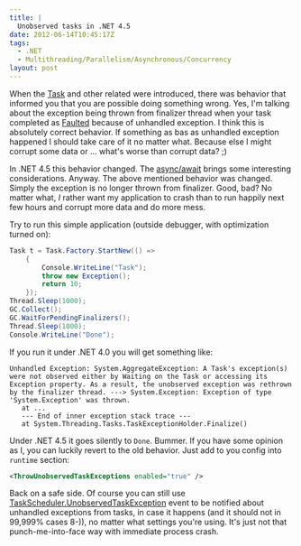 ```yaml
---
title: |
  Unobserved tasks in .NET 4.5
date: 2012-06-14T10:45:17Z
tags:
  - .NET
  - Multithreading/Parallelism/Asynchronous/Concurrency
layout: post
---
```

When the [Task][1] and other related were introduced, there was behavior that informed you that you are possible doing something wrong. Yes, I'm talking about the exception being thrown from finalizer thread when your task completed as [Faulted][2] because of unhandled exception. I think this is absolutely correct behavior. If something as bas as unhandled exception happened I should take care of it no matter what. Because else I might corrupt some data or ... what's worse than corrupt data? ;)

In .NET 4.5 this behavior changed. The [async/await][3] brings some interesting considerations. Anyway. The above mentioned behavior was changed. Simply the exception is no longer thrown from finalizer. Good, bad? No matter what, _I_ rather want my application to crash than to run happily next few hours and corrupt more data and do more mess.

Try to run this simple application (outside debugger, with optimization turned on):

```csharp
Task t = Task.Factory.StartNew(() =>
	{
		Console.WriteLine("Task");
		throw new Exception();
		return 10;
	});
Thread.Sleep(1000);
GC.Collect();
GC.WaitForPendingFinalizers();
Thread.Sleep(1000);
Console.WriteLine("Done");
```

If you run it under .NET 4.0 you will get something like:

```text
Unhandled Exception: System.AggregateException: A Task's exception(s) were not observed either by Waiting on the Task or accessing its Exception property. As a result, the unobserved exception was rethrown by the finalizer thread. ---> System.Exception: Exception of type 'System.Exception' was thrown.
   at ...
   --- End of inner exception stack trace ---
   at System.Threading.Tasks.TaskExceptionHolder.Finalize()
```

Under .NET 4.5 it goes silently to `Done`. Bummer. If you have some opinion as I, you can luckily revert to the old behavior. Just add to you config into `runtime` section:

```xml
<ThrowUnobservedTaskExceptions enabled="true" />
```

Back on a safe side. Of course you can still use [TaskScheduler.UnobservedTaskException][4] event to be notified about unhandled exceptions from tasks, in case it happens (and it should not in 99,999% cases 8-)), no matter what settings you're using. It's just not that punch-me-into-face way with immediate process crash.

[1]: http://msdn.microsoft.com/en-us/library/system.threading.tasks.task.aspx
[2]: http://msdn.microsoft.com/en-us/library/system.threading.tasks.taskstatus.aspx
[3]: http://msdn.microsoft.com/en-us/library/hh191443(v=vs.110).aspx
[4]: http://msdn.microsoft.com/en-us/library/system.threading.tasks.taskscheduler.unobservedtaskexception.aspx